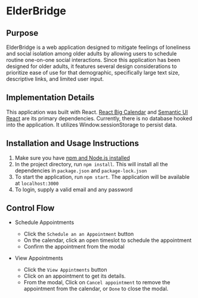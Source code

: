 ElderBridge
======

Purpose
------
ElderBridge is a web application designed to mitigate feelings of loneliness and social isolation among older adults by allowing users to schedule routine one-on-one social interactions. Since this application has been designed for older adults, it features several design considerations to prioritize ease of use for that demographic, specifically large text size, descriptive links, and limited user input.  

Implementation Details
------
This application was built with React. [React Big Calendar](https://intljusticemission.github.io/react-big-calendar/examples/index.html) and [Semantic UI React](https://react.semantic-ui.com/introduction) are its primary dependencies. Currently, there is no database hooked into the application. It utilizes Window.sessionStorage to persist data.

Installation and Usage Instructions
------
1. Make sure you have [npm and Node.js installed](https://nodejs.org/en/)
2. In the project directory, run `npm install`. This will install all the dependencies in `package.json` and `package-lock.json`
3. To start the application, run `npm start`. The application will be available at `localhost:3000`
4. To login, supply a valid email and any password 

Control Flow
------
* Schedule Appointments
  * Click the `Schedule an an Appointment` button
  * On the calendar, click an open timeslot to schedule the appointment
  * Confirm the appointment from the modal 

* View Appointments
  * Click the `View Appintments` button
  * Click on an appointment to get its details.
  * From the modal, Click on `Cancel appointment` to remove the appointment from the calendar, or `Done` to close the modal.

